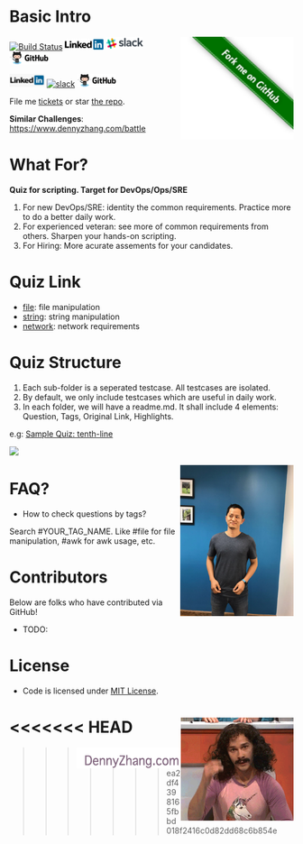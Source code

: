 # Basic Intro
<a href="https://github.com/DennyZhang?tab=followers"><img align="right" width="200" height="183" src="https://raw.githubusercontent.com/USDevOps/mywechat-slack-group/master/images/fork_github.png" /></a>

[![Build Status](https://travis-ci.org/dennyzhang/script-challenge.svg?branch=master)](https://travis-ci.org/dennyzhang/challenges-script) [![LinkedIn](https://raw.githubusercontent.com/USDevOps/mywechat-slack-group/master/images/linkedin_icon.png)](https://www.linkedin.com/in/dennyzhang001) [![Slack](https://raw.githubusercontent.com/USDevOps/mywechat-slack-group/master/images/slack.png)](https://www.dennyzhang.com/slack) [![Github](https://raw.githubusercontent.com/USDevOps/mywechat-slack-group/master/images/github.png)](https://github.com/DennyZhang)

[![LinkedIn](https://raw.githubusercontent.com/USDevOps/mywechat-slack-group/master/images/linkedin.png)](https://www.linkedin.com/in/dennyzhang001) <a href="https://www.dennyzhang.com/slack" target="_blank" rel="nofollow"><img src="http://slack.dennyzhang.com/badge.svg" alt="slack"/></a> [![Github](https://raw.githubusercontent.com/USDevOps/mywechat-slack-group/master/images/github.png)](https://github.com/DennyZhang)

File me [tickets](https://github.com/DennyZhang/challenges-script/issues) or star [the repo](https://github.com/DennyZhang/challenges-script).

**Similar Challenges**: https://www.dennyzhang.com/battle

# What For?

**Quiz for scripting. Target for DevOps/Ops/SRE**
1. For new DevOps/SRE: identity the common requirements. Practice more to do a better daily work.
2. For experienced veteran: see more of common requirements from others. Sharpen your hands-on scripting.
3. For Hiring: More acurate assements for your candidates.

# Quiz Link
- [file](./file): file manipulation
- [string](./string): string manipulation
- [network](./network): network requirements

# Quiz Structure
1. Each sub-folder is a seperated testcase. All testcases are isolated.
2. By default, we only include testcases which are useful in daily work.
3. In each folder, we will have a readme.md. It shall include 4 elements: Question, Tags, Original Link, Highlights.

e.g: [Sample Quiz: tenth-line](./file/tenth-line/readme.md)

<a href="https://www.dennyzhang.com"><img src="https://raw.githubusercontent.com/DennyZhang/challenges-script/master/misc/quiz_sample.png"/> </a>


<a href="https://www.dennyzhang.com"><img align="right" width="201" height="268" src="https://raw.githubusercontent.com/USDevOps/mywechat-slack-group/master/images/denny_201706.png"></a>

# FAQ?

- How to check questions by tags?

Search #YOUR_TAG_NAME. Like #file for file manipulation, #awk for awk usage, etc.

# Contributors
Below are folks who have contributed via GitHub!
- TODO:

# License
- Code is licensed under [MIT License](https://www.dennyzhang.com/wp-content/mit_license.txt).

<<<<<<< HEAD
<a href="https://www.dennyzhang.com"><img align="right" width="200" height="183" src="https://raw.githubusercontent.com/USDevOps/mywechat-slack-group/master/images/magic.gif"></a>
=======
<a href="https://www.dennyzhang.com"><img align="right" width="185" height="37" src="https://raw.githubusercontent.com/USDevOps/mywechat-slack-group/master/images/dns_small.png"></a>
>>>>>>> ea2df4398165fbbd018f2416c0d82dd68c6b854e

